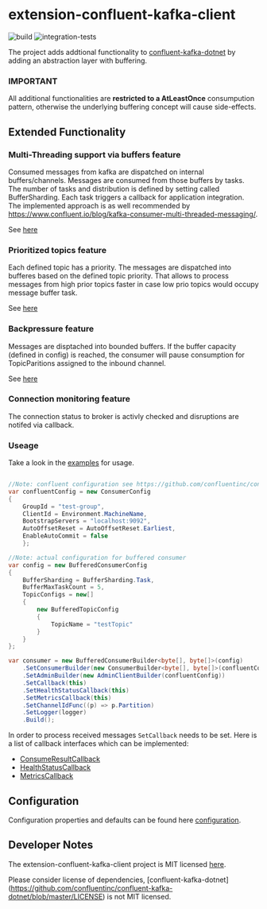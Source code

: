 # extension-confluent-kafka-client

![build](https://github.com/ettenauer/extension-confluent-kafka-client/actions/workflows/ci.yml/badge.svg?branch=main)
![integration-tests](https://github.com/ettenauer/extension-confluent-kafka-client/actions/workflows/integration-test.yml/badge.svg?branch=main)

The project adds addtional functionality to [confluent-kafka-dotnet](https://github.com/confluentinc/confluent-kafka-dotnet) by adding an abstraction layer with buffering.

### IMPORTANT ##
All additional functionalities are **restricted to a AtLeastOnce** consumpution pattern, otherwise the underlying buffering concept will cause side-effects.

## Extended Functionality

### Multi-Threading support via buffers feature

Consumed messages from kafka are dispatched on internal buffers/channels. Messages are consumed from those buffers by tasks. The number of tasks and distribution is defined by setting called BufferSharding. Each task triggers a callback for application integration. The implemented approach is as well recommended by https://www.confluent.io/blog/kafka-consumer-multi-threaded-messaging/. 

See [here](https://github.com/ettenauer/extension-confluent-kafka-client/blob/main/Source/Extension.Confluent.Kafka.Client/Consumer/ConsumeResultDispatcher.cs)

### Prioritized topics feature

Each defined topic has a priority. The messages are dispatched into bufferes based on the defined topic priority. That allows to process messages from high prior topics faster in case low prio topics would occupy message buffer task. 

See [here](https://github.com/ettenauer/extension-confluent-kafka-client/blob/main/Source/Extension.Confluent.Kafka.Client/Consumer/ConsumeResultChannel.cs#L54)

### Backpressure feature

Messages are disptached into bounded buffers. If the buffer capacity (defined in config) is reached, the consumer will pause consumption for TopicParitions assigned to the inbound channel.

See [here](https://github.com/ettenauer/extension-confluent-kafka-client/blob/main/Source/Extension.Confluent.Kafka.Client/Consumer/BufferedConsumer.cs#L118)

### Connection monitoring feature

The connection status to broker is activly checked and disruptions are notifed via callback.

### Useage

Take a look in the [examples](Tests/Local.Runner/Examples) for usage.

```csharp

//Note: confluent configuration see https://github.com/confluentinc/confluent-kafka-dotnet
var confluentConfig = new ConsumerConfig
{
    GroupId = "test-group",
    ClientId = Environment.MachineName,
    BootstrapServers = "localhost:9092",
    AutoOffsetReset = AutoOffsetReset.Earliest,
    EnableAutoCommit = false
    };

//Note: actual configuration for buffered consumer
var config = new BufferedConsumerConfig
{
    BufferSharding = BufferSharding.Task,
    BufferMaxTaskCount = 5,
    TopicConfigs = new[]
    {
        new BufferedTopicConfig
        {
            TopicName = "testTopic"
        }
    }
};

var consumer = new BufferedConsumerBuilder<byte[], byte[]>(config)
    .SetConsumerBuilder(new ConsumerBuilder<byte[], byte[]>(confluentConfig))
    .SetAdminBuilder(new AdminClientBuilder(confluentConfig))
    .SetCallback(this)
    .SetHealthStatusCallback(this)
    .SetMetricsCallback(this)
    .SetChannelIdFunc((p) => p.Partition)
    .SetLogger(logger)
    .Build();
```

In order to process received messages ```SetCallback``` needs to be set. Here is a list of callback interfaces which can be implemented:

- [ConsumeResultCallback](https://github.com/ettenauer/extension-confluent-kafka-client/blob/main/Source/Extension.Confluent.Kafka.Client/Consumer/IConsumeResultCallback.cs)
- [HealthStatusCallback](https://github.com/ettenauer/extension-confluent-kafka-client/blob/main/Source/Extension.Confluent.Kafka.Client/Health/IHealthStatusCallback.cs)
- [MetricsCallback](https://github.com/ettenauer/extension-confluent-kafka-client/tree/main/Source/Extension.Confluent.Kafka.Client/Metrics)

## Configuration

Configuration properties and defaults can be found here [configuration](Source/Extension.Confluent.Kafka.Client/Configuration). 

## Developer Notes

The extension-confluent-kafka-client project is MIT licensed [here](LICENSE).

Please consider license of dependencies, [confluent-kafka-dotnet] (https://github.com/confluentinc/confluent-kafka-dotnet/blob/master/LICENSE) is not MIT licensed.
